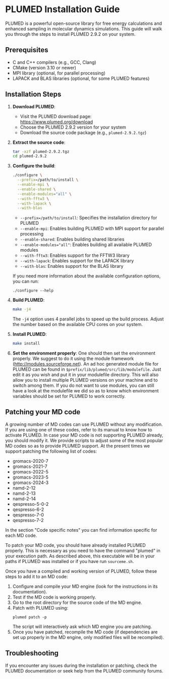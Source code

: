 # PLUMED Installation Guide

PLUMED is a powerful open-source library for free energy calculations and enhanced sampling in molecular dynamics simulations. This guide will walk you through the steps to install PLUMED 2.9.2 on your system.

## Prerequisites

- C and C++ compilers (e.g., GCC, Clang)
- CMake (version 3.10 or newer)
- MPI library (optional, for parallel processing)
- LAPACK and BLAS libraries (optional, for some PLUMED features)

## Installation Steps

1. **Download PLUMED**:
   - Visit the PLUMED download page: https://www.plumed.org/download
   - Choose the PLUMED 2.9.2 version for your system
   - Download the source code package (e.g., `plumed-2.9.2.tgz`)

2. **Extract the source code**:
   ```bash
   tar -xzf plumed-2.9.2.tgz
   cd plumed-2.9.2
   ```

3. **Configure the build**:
   ```bash
   ./configure \
     --prefix=/path/to/install \
     --enable-mpi \
     --enable-shared \
     --enable-modules="all" \
     --with-fftw3 \
     --with-lapack \
     --with-blas
   ```
   - `--prefix=/path/to/install`: Specifies the installation directory for PLUMED
   - `--enable-mpi`: Enables building PLUMED with MPI support for parallel processing
   - `--enable-shared`: Enables building shared libraries
   - `--enable-modules="all"`: Enables building all available PLUMED modules
   - `--with-fftw3`: Enables support for the FFTW3 library
   - `--with-lapack`: Enables support for the LAPACK library
   - `--with-blas`: Enables support for the BLAS library

   If you need more information about the available configuration options, you can run:

   ```
   ./configure --help
   ```

4. **Build PLUMED**:
   ```bash
   make -j4
   ```
   The `-j4` option uses 4 parallel jobs to speed up the build process. Adjust the number based on the available CPU cores on your system.

5. **Install PLUMED**:
   ```bash
   make install
   ```

6. **Set the environment properly**:
   One should then set the environment properly. We suggest to do it using the module framework (http://modules.sourceforge.net). An ad hoc generated module file for PLUMED can be found in `$prefix/lib/plumed/src/lib/modulefile`. Just edit it as you wish and put it in your modulefile directory. This will also allow you to install multiple PLUMED versions on your machine and to switch among them. If you do not want to use modules, you can still have a look at the modulefile we did so as to know which environment variables should be set for PLUMED to work correctly.

## Patching your MD code

A growing number of MD codes can use PLUMED without any modification. If you are using one of these codes, refer to its manual to know how to activate PLUMED. In case your MD code is not supporting PLUMED already, you should modify it. We provide scripts to adjust some of the most popular MD codes so as to provide PLUMED support. At the present times we support patching the following list of codes:

- gromacs-2020-7
- gromacs-2021-7
- gromacs-2022-5
- gromacs-2023-5
- gromacs-2024-3
- namd-2-12
- namd-2-13
- namd-2-14
- qespresso-5-0-2
- qespresso-6-2
- qespresso-7-0
- qespresso-7-2

In the section "Code specific notes" you can find information specific for each MD code.

To patch your MD code, you should have already installed PLUMED properly. This is necessary as you need to have the command "plumed" in your execution path. As described above, this executable will be in your paths if PLUMED was installed or if you have run `sourceme.sh`.

Once you have a compiled and working version of PLUMED, follow these steps to add it to an MD code:

1. Configure and compile your MD engine (look for the instructions in its documentation).
2. Test if the MD code is working properly.
3. Go to the root directory for the source code of the MD engine.
4. Patch with PLUMED using:
   ```
   plumed patch -p
   ```
   The script will interactively ask which MD engine you are patching.
5. Once you have patched, recompile the MD code (if dependencies are set up properly in the MD engine, only modified files will be recompiled).

## Troubleshooting

If you encounter any issues during the installation or patching, check the PLUMED documentation or seek help from the PLUMED community forums.